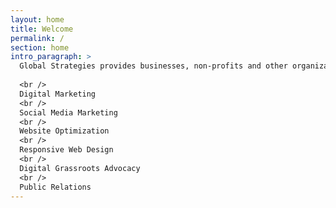```yaml
---
layout: home
title: Welcome
permalink: /
section: home
intro_paragraph: >
  Global Strategies provides businesses, non-profits and other organizations the public relation and digital marketing services it takes to win. 
  
  <br />
  Digital Marketing
  <br />
  Social Media Marketing
  <br />
  Website Optimization
  <br />
  Responsive Web Design
  <br />
  Digital Grassroots Advocacy
  <br />
  Public Relations
---
```

